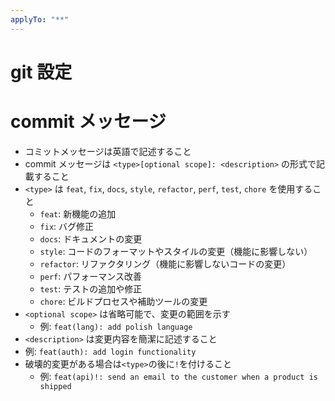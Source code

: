 ```yaml
---
applyTo: "**"
---
```


# git 設定

# commit メッセージ
- コミットメッセージは英語で記述すること
- commit メッセージは `<type>[optional scope]: <description>` の形式で記載すること
- `<type>` は `feat`, `fix`, `docs`, `style`, `refactor`, `perf`, `test`, `chore` を使用すること
    - `feat`: 新機能の追加
    - `fix`: バグ修正
    - `docs`: ドキュメントの変更
    - `style`: コードのフォーマットやスタイルの変更（機能に影響しない）
    - `refactor`: リファクタリング（機能に影響しないコードの変更）
    - `perf`: パフォーマンス改善
    - `test`: テストの追加や修正
    - `chore`: ビルドプロセスや補助ツールの変更
- `<optional scope>` は省略可能で、変更の範囲を示す
    - 例: `feat(lang): add polish language`
- `<description>` は変更内容を簡潔に記述すること
- 例: `feat(auth): add login functionality`
- 破壊的変更がある場合は`<type>`の後に`!`を付けること
    - 例: `feat(api)!: send an email to the customer when a product is shipped`